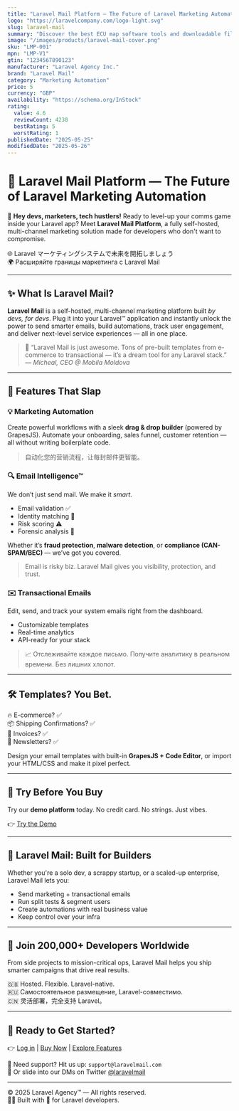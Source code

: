 ```yaml
---
title: "Laravel Mail Platform — The Future of Laravel Marketing Automation"
logo: "https://laravelcompany.com/logo-light.svg"
slug: laravel-mail
summary: "Discover the best ECU map software tools and downloadable files for ALFA ROMEO, FIAT, ABARTH, and LANCIA. Learn how to use them legally and effectively."
image: "/images/products/laravel-mail-cover.png"
sku: "LMP-001"
mpn: "LMP-V1"
gtin: "1234567890123"
manufacturer: "Laravel Agency Inc."
brand: "Laravel Mail"
category: "Marketing Automation"
price: 5
currency: "GBP"
availability: "https://schema.org/InStock"
rating:
  value: 4.6
  reviewCount: 4238
  bestRating: 5
  worstRating: 1
publishedDate: "2025-05-25"
modifiedDate: "2025-05-26"
---
```


# 🚀 Laravel Mail Platform — The Future of Laravel Marketing Automation

👋 **Hey devs, marketers, tech hustlers!** Ready to level-up your comms game inside your Laravel app? Meet **Laravel Mail Platform**, a fully self-hosted, multi-channel marketing solution made for developers who don't want to compromise.

🌐 Laravel マーケティングシステムで未来を開拓しましょう  
🌍 Расширяйте границы маркетинга с Laravel Mail

---

## ✨ What Is Laravel Mail?

**Laravel Mail** is a self-hosted, multi-channel marketing platform built *by devs, for devs*. Plug it into your Laravel™ application and instantly unlock the power to send smarter emails, build automations, track user engagement, and deliver next-level service experiences — all in one place.

> 🧠 “Laravel Mail is just awesome. Tons of pre-built templates from e-commerce to transactional — it’s a dream tool for any Laravel stack.”  
> — *Micheal, CEO @ Mobila Moldova*

---

## 🧩 Features That Slap

### 💡 **Marketing Automation**

Create powerful workflows with a sleek **drag & drop builder** (powered by GrapesJS). Automate your onboarding, sales funnel, customer retention — all without writing boilerplate code.

> 自动化您的营销流程，让每封邮件更智能。

### 🔍 **Email Intelligence™**

We don’t just send mail. We make it *smart*.

* Email validation ✅  
* Identity matching 🔐  
* Risk scoring ⚠️  
* Forensic analysis 🔎  

Whether it’s **fraud protection**, **malware detection**, or **compliance (CAN-SPAM/BEC)** — we’ve got you covered.

> Email is risky biz. Laravel Mail gives you visibility, protection, and trust.

### ✉️ **Transactional Emails**

Edit, send, and track your system emails right from the dashboard.

* Customizable templates  
* Real-time analytics  
* API-ready for your stack  

> 📈 Отслеживайте каждое письмо. Получите аналитику в реальном времени. Без лишних хлопот.

---

## 🛠 Templates? You Bet.

🔥 E-commerce? ✅  
📦 Shipping Confirmations? ✅  
🧾 Invoices? ✅  
🎉 Newsletters? ✅  

Design your email templates with built-in **GrapesJS + Code Editor**, or import your HTML/CSS and make it pixel perfect.

---

## 🧪 Try Before You Buy

Try our **demo platform** today. No credit card. No strings. Just vibes.

👉 [Try the Demo](https://laravelmail.com/demo)

---

## 💬 Laravel Mail: Built for Builders

Whether you're a solo dev, a scrappy startup, or a scaled-up enterprise, Laravel Mail lets you:

* Send marketing + transactional emails  
* Run split tests & segment users  
* Create automations with real business value  
* Keep control over your infra

---

## 🌟 Join 200,000+ Developers Worldwide

From side projects to mission-critical ops, Laravel Mail helps you ship smarter campaigns that drive real results.

🇬🇧 Hosted. Flexible. Laravel-native.  
🇷🇺 Самостоятельное размещение, Laravel-совместимо.  
🇨🇳 灵活部署，完全支持 Laravel。

---

## 🔗 Ready to Get Started?

👉 [Log in](https://laravelmail.com/login) | [Buy Now](https://laravelmail.com/pricing) | [Explore Features](https://laravelmail.com/features)

📩 Need support? Hit us up: `support@laravelmail.com`  
📱 Or slide into our DMs on Twitter [@laravelmail](https://twitter.com/laravelmail)

---

© 2025 Laravel Agency™ — All rights reserved.  
👨‍💻 Built with 💖 for Laravel developers.
